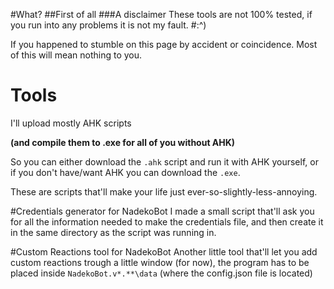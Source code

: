 #What?
##First of all
###A disclaimer
These tools are not 100% tested, if you run into any problems it is not my fault.
#:^)

If you happened to stumble on this page by accident or coincidence. 
Most of this will mean nothing to you.

# Tools
I'll upload mostly AHK scripts 

**(and compile them to .exe for all of you without AHK)**

So you can either download the `.ahk` script and run it with AHK yourself, or if you don't have/want AHK you can download the `.exe`.

These are scripts that'll make your life just ever-so-slightly-less-annoying.

#Credentials generator for NadekoBot
I made a small script that'll ask you for all the information needed to make the credentials file, and then create it in the same directory as the script was running in.

#Custom Reactions tool for NadekoBot
Another little tool that'll let you add custom reactions trough a little window (for now), the program has to be placed inside `NadekoBot.v*.**\data` (where the config.json file is located)
